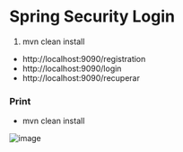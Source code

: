 # Spring Security Login


1. mvn clean install

- http://localhost:9090/registration
- http://localhost:9090/login
- http://localhost:9090/recuperar

### Print
- mvn clean install

![image](https://user-images.githubusercontent.com/30486688/217254103-f991ec6b-dc87-447e-965e-2929ce44a8d7.png)
